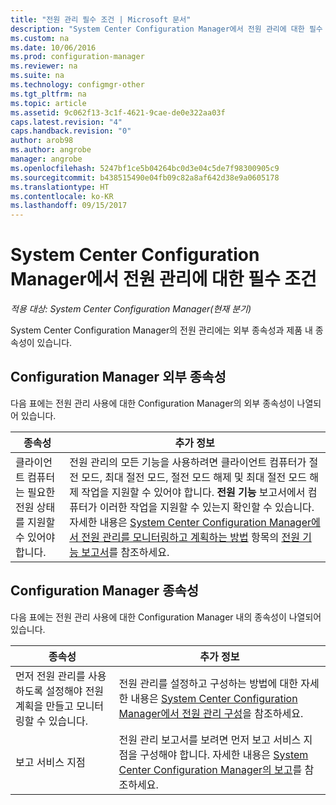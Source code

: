 ```yaml
---
title: "전원 관리 필수 조건 | Microsoft 문서"
description: "System Center Configuration Manager에서 전원 관리에 대한 필수 조건을 확인합니다."
ms.custom: na
ms.date: 10/06/2016
ms.prod: configuration-manager
ms.reviewer: na
ms.suite: na
ms.technology: configmgr-other
ms.tgt_pltfrm: na
ms.topic: article
ms.assetid: 9c062f13-3c1f-4621-9cae-de0e322aa03f
caps.latest.revision: "4"
caps.handback.revision: "0"
author: arob98
ms.author: angrobe
manager: angrobe
ms.openlocfilehash: 5247bf1ce5b04264bc0d3e04c5de7f98300905c9
ms.sourcegitcommit: b438515490e04fb09c82a8af642d38e9a0605178
ms.translationtype: HT
ms.contentlocale: ko-KR
ms.lasthandoff: 09/15/2017
---
```

# <a name="prerequisites-for-power-management-in-system-center-configuration-manager"></a>System Center Configuration Manager에서 전원 관리에 대한 필수 조건

*적용 대상: System Center Configuration Manager(현재 분기)*

System Center Configuration Manager의 전원 관리에는 외부 종속성과 제품 내 종속성이 있습니다.  

## <a name="dependencies-external-to-configuration-manager"></a>Configuration Manager 외부 종속성  
 다음 표에는 전원 관리 사용에 대한 Configuration Manager의 외부 종속성이 나열되어 있습니다.  

|종속성|추가 정보|  
|----------------|----------------------|  
|클라이언트 컴퓨터는 필요한 전원 상태를 지원할 수 있어야 합니다.|전원 관리의 모든 기능을 사용하려면 클라이언트 컴퓨터가 절전 모드, 최대 절전 모드, 절전 모드 해제 및 최대 절전 모드 해제 작업을 지원할 수 있어야 합니다. **전원 기능** 보고서에서 컴퓨터가 이러한 작업을 지원할 수 있는지 확인할 수 있습니다. 자세한 내용은 [System Center Configuration Manager에서 전원 관리를 모니터링하고 계획하는 방법](../../../../core/clients/manage/power/monitor-and-plan-for-power-management.md) 항목의 [전원 기능 보고서](../../../../core/clients/manage/power/monitor-and-plan-for-power-management.md#BKMK_Capabilites)를 참조하세요.|  

## <a name="configuration-manager-dependencies"></a>Configuration Manager 종속성  
 다음 표에는 전원 관리 사용에 대한 Configuration Manager 내의 종속성이 나열되어 있습니다.  

|종속성|추가 정보|  
|----------------|----------------------|  
|먼저 전원 관리를 사용하도록 설정해야 전원 계획을 만들고 모니터링할 수 있습니다.|전원 관리를 설정하고 구성하는 방법에 대한 자세한 내용은 [System Center Configuration Manager에서 전원 관리 구성](../../../../core/clients/manage/power/configuring-power-management.md)을 참조하세요.|  
|보고 서비스 지점|전원 관리 보고서를 보려면 먼저 보고 서비스 지점을 구성해야 합니다. 자세한 내용은 [System Center Configuration Manager의 보고](../../../../core/servers/manage/reporting.md)를 참조하세요.|  
